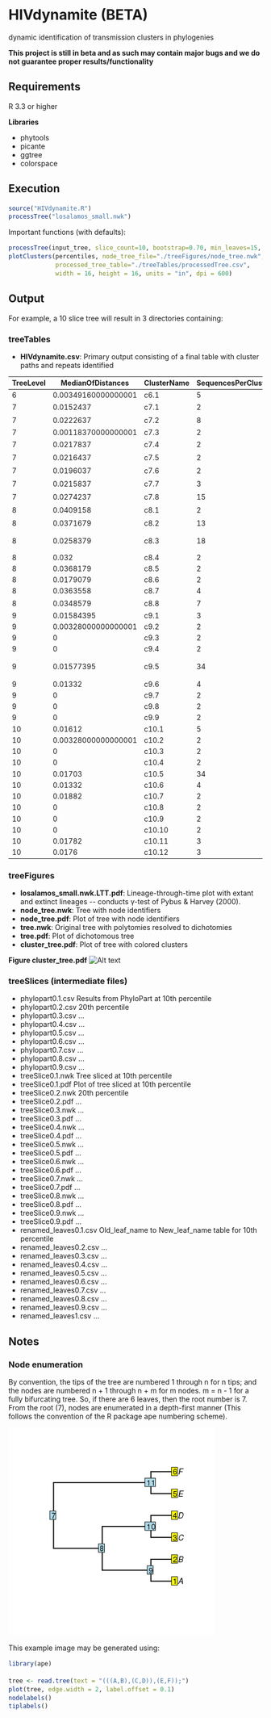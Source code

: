 # HIVdynamite (BETA)
dynamic identification of transmission clusters in phylogenies

<b>This project is still in beta and as such may contain major bugs and we do not guarantee proper results/functionality</b>

## Requirements
R 3.3 or higher

<b>Libraries</b>

* phytools
* picante
* ggtree
* colorspace

## Execution 

```R
source("HIVdynamite.R")
processTree("losalamos_small.nwk")
```

Important functions (with defaults):

```R
processTree(input_tree, slice_count=10, bootstrap=0.70, min_leaves=15, perc_dist=0.05)
plotClusters(percentiles, node_tree_file="./treeFigures/node_tree.nwk",
             processed_tree_table="./treeTables/processedTree.csv",
             width = 16, height = 16, units = "in", dpi = 600)
```

## Output

For example, a 10 slice tree will result in 3 directories containing:

### treeTables
* <b>HIVdynamite.csv</b>: Primary output consisting of a final table with cluster paths and repeats identified

 | TreeLevel | MedianOfDistances | ClusterName | SequencesPerCluster | Bootstrap | Path | PybusGamma | CutHeight | MRCANode | MRCAHeight | SpeciationRate | PhyloDiversity | RepeatCluster | Leaves |
 | --------- | ----------------- | ----------- | ------------------- | --------- | ---- | ---------- | --------- | -------- | ---------- | -------------- | -------------- | ------------- | ------ |
 | 6 | 0.00349160000000001 | c6.1 | 5 | 0.9999 | c6.1 | 4.06535504585726 | 0.0770163 | 232 | 0.0752705 | 93.4310414402262 | 0.0810695 | - | 235;244;238;234;251 |
 | 7 | 0.0152437 | c7.1 | 2 | 0.99 | c7.1 | -3.50603898980592 | 0.08985235 | 133 | 0.0822305 | 57.8392248849795 | 0.0974742 | - | 84@57_0$0.00762185-133;122@95_0$0.00762185-133 |
 | 7 | 0.0222637 | c7.2 | 8 | 0.998 | c7.2 | -3.50603898980592 | 0.08985235 | 149 | 0.0781005 | 57.8392248849795 | 0.15892715 | - | 13@11_2$0.00943185-161;150;107@80_0$0.01647185-217;160;4@4_2$0.00702185-162;158;8@8_2$0.00028185-159;15@12_2$0.00264185-163 |
 | 7 | 0.00118370000000001 | c7.3 | 2 | 1 | c7.3 | -3.50603898980592 | 0.08985235 | 166 | 0.0892605 | 57.8392248849795 | 0.0904442 | - | 167;200 |
 | 7 | 0.0217837 | c7.4 | 2 | 0.988 | c7.4 | -3.50603898980592 | 0.08985235 | 209 | 0.0789605 | 57.8392248849795 | 0.1007442 | - | 1@1_1$0.01089185-209;2@2_1$0.01089185-209 |
 | 7 | 0.0216437 | c7.5 | 2 | 0.946 | c7.5 | -3.50603898980592 | 0.08985235 | 211 | 0.0790305 | 57.8392248849795 | 0.1006742 | - | 79@52_0$0.01082185-211;121@94_0$0.01082185-211 |
 | 7 | 0.0196037 | c7.6 | 2 | 0.902 | c7.6 | -3.50603898980592 | 0.08985235 | 223 | 0.0800505 | 57.8392248849795 | 0.0996542 | - | 87@60_0$0.00980185-223;102@75_0$0.00980185-223 |
 | 7 | 0.0215837 | c7.7 | 3 | 0.905 | c7.7 | -3.50603898980592 | 0.08985235 | 230 | 0.0790605 | 57.8392248849795 | 0.11014605 | - | 68@41_0$0.01079185-230;81@54_0$0.00950185-231;101@74_0$0.00950185-231 |
 | 7 | 0.0274237 | c7.8 | 15 | 0.9999 | c6.1;c7.8 | -3.50603898980592 | 0.08985235 | 232 | 0.0752705 | 57.8392248849795 | 0.20808825 | - | 240;120@93_0$0.01166185-251;247;64@37_0$0.01166185-251;119@92_0$0.01066185-235;249;92@65_0$0.00534185-238;242;112@85_0$0.00927185-244;124@97_0$0.00221185-248;243;67@40_0$0.01230185-234;83@56_0$0.01230185-234;89@62_0$0.01066185-235;19@15_3$0.00025185-246 |
 | 8 | 0.0409158 | c8.1 | 2 | 0.99 | c7.1;c8.1 | -3.29374770216132 | 0.1026884 | 133 | 0.0822305 | 45.9755454590621 | 0.1231463 | - | 84@57_0$0.0204579-133;122@95_0$0.0204579-133 |
 | 8 | 0.0371679 | c8.2 | 13 | 0.998 | c7.2;c8.2 | -3.29374770216132 | 0.1026884 | 149 | 0.0781005 | 45.9755454590621 | 0.2222842 | - | 3@3_2;97@70_0;98@71_0;7@7_2;5@5_2;6@6_2;8@8_2$0.0131179-159;4@4_2;152;12@11_2;15@12_2$0.0154779-163;10@10_2;13@11_2 |
 | 8 | 0.0258379 | c8.3 | 18 | 0.912 | c7.3;c8.3 | -3.29374770216132 | 0.1026884 | 165 | 0.0724805 | 45.9755454590621 | 0.1706211 | - | 69@42_0;55@34_5$0.0005079-202;35@24_5$0.0003779-203;50@33_5$0.0002679-195;60@35_5;40@25_5$0.0005679-187;33@24_5$0.0096779-200;169;28@20_5$0.0013179-197;192;62@35_5$0.0002679-195;31@22_5$0.0014779-199;191;48@32_5$0.0013179-197;41@26_5$0.0049879-201;34@24_5$0.0003779-203;43@28_5;45@30_5 |
 | 8 | 0.032 | c8.4 | 2 | 0.988 | c7.4;c8.4 | -3.29374770216132 | 0.1026884 | 209 | 0.0789605 | 45.9755454590621 | 0.1109605 | - | 1@1_1;2@2_1 |
 | 8 | 0.0368179 | c8.5 | 2 | 0.946 | c7.5;c8.5 | -3.29374770216132 | 0.1026884 | 211 | 0.0790305 | 45.9755454590621 | 0.1158484 | - | 79@52_0$0.0236579-211;121@94_0 |
 | 8 | 0.0179079 | c8.6 | 2 | 1 | c8.6 | -3.29374770216132 | 0.1026884 | 224 | 0.0923905 | 45.9755454590621 | 0.1102984 | - | 93@66_0$0.0102979-224;94@67_0 |
 | 8 | 0.0363558 | c8.7 | 4 | 0.998 | c6.1;c7.8;c8.7 | -3.29374770216132 | 0.1026884 | 238 | 0.0845105 | 45.9755454590621 | 0.1523221 | - | 242;240;243;92@65_0$0.0181779-238 |
 | 8 | 0.0348579 | c8.8 | 7 | 0.966 | c6.1;c7.8;c8.8 | -3.29374770216132 | 0.1026884 | 244 | 0.0805805 | 45.9755454590621 | 0.1654721 | - | 19@15_3;250;112@85_0$0.0221079-244;113@86_0;20@15_3;124@97_0$0.0150479-248;18@14_3$0.0027079-249 |
 | 9 | 0.01584395 | c9.1 | 3 | 1 | c7.2;c8.2;c9.1 | -3.29374770216132 | 0.11552445 | 152 | 0.1067005 | 47.7620532715653 | 0.1282884 | - | 16@13_2;154;14@11_2$0.00574395-153 |
 | 9 | 0.00328000000000001 | c9.2 | 2 | 0.976 | c7.2;c8.2;c9.2 | -3.29374770216132 | 0.11552445 | 158 | 0.0912005 | 47.7620532715653 | 0.0944805 | - | 3@3_2;10@10_2 |
 | 9 | 0 | c9.3 | 2 | 0.9999 | c7.2;c8.2;c9.3 | -3.29374770216132 | 0.11552445 | 160 | 0.1011005 | 47.7620532715653 | 0.1011005 | - | 6@6_2;97@70_0 |
 | 9 | 0 | c9.4 | 2 | 0.9999 | c7.2;c8.2;c9.4 | -3.29374770216132 | 0.11552445 | 164 | 0.0968405 | 47.7620532715653 | 0.0968405 | - | 7@7_2;98@71_0 |
 | 9 | 0.01577395 | c9.5 | 34 | 1 | c7.3;c8.3;c9.5 | -3.29374770216132 | 0.11552445 | 167 | 0.0989305 | 47.7620532715653 | 0.25527395 | - | 59@35_5;52@33_5$0.00288395-185;29@21_5$0.00556395-179;39@25_5;40@25_5;58@35_5$0.00447395-178;30@21_5;32@23_5$0.00556395-179;31@22_5;56@35_5$0.00702395-180;36@25_5$0.00702395-180;37@25_5$0.00288395-185;54@33_5;28@20_5;53@33_5;57@35_5$0.00388395-175;24@19_5$0.00538395-184;45@30_5;61@35_5;62@35_5;26@19_5;25@19_5;49@33_5$0.00447395-178;51@33_5;47@31_5;42@27_5;27@19_5;43@28_5;48@32_5;38@25_5;46@31_5$0.00678395-183;44@29_5;50@33_5;60@35_5 |
 | 9 | 0.01332 | c9.6 | 4 | 0.977 | c7.3;c8.3;c9.6 | -3.29374770216132 | 0.11552445 | 201 | 0.0977005 | 47.7620532715653 | 0.1189505 | - | 41@26_5;55@34_5;35@24_5;34@24_5 |
 | 9 | 0 | c9.7 | 2 | 0.9999 | c6.1;c7.8;c8.7;c9.7 | -3.29374770216132 | 0.11552445 | 242 | 0.1063205 | 47.7620532715653 | 0.1063205 | - | 22@17_4;95@68_0 |
 | 9 | 0 | c9.8 | 2 | 0.9999 | c6.1;c7.8;c8.8;c9.8 | -3.29374770216132 | 0.11552445 | 247 | 0.1011705 | 47.7620532715653 | 0.1011705 | - | 20@15_3;113@86_0 |
 | 9 | 0 | c9.9 | 2 | 0.9999 | c6.1;c7.8;c8.8;c9.9 | -3.29374770216132 | 0.11552445 | 250 | 0.1064205 | 47.7620532715653 | 0.1064205 | - | 17@14_3;100@73_0 |
 | 10 | 0.01612 | c10.1 | 5 | 1 | c7.2;c8.2;c9.1;c10.1 | -3.29374770216132 | 0.1283605 | 152 | 0.1067005 | 47.9902161881836 | 0.1335105 | - | 9@9_2;11@11_2;99@72_0;14@11_2;16@13_2 |
 | 10 | 0.00328000000000001 | c10.2 | 2 | 0.976 | c7.2;c8.2;c9.2;c10.2 | -3.29374770216132 | 0.1283605 | 158 | 0.0912005 | 47.9902161881836 | 0.0944805 | c9.2 | 3@3_2;10@10_2 |
 | 10 | 0 | c10.3 | 2 | 0.9999 | c7.2;c8.2;c9.3;c10.3 | -3.29374770216132 | 0.1283605 | 160 | 0.1011005 | 47.9902161881836 | 0.1011005 | c9.3 | 6@6_2;97@70_0 |
 | 10 | 0 | c10.4 | 2 | 0.9999 | c7.2;c8.2;c9.4;c10.4 | -3.29374770216132 | 0.1283605 | 164 | 0.0968405 | 47.9902161881836 | 0.0968405 | c9.4 | 7@7_2;98@71_0 |
 | 10 | 0.01703 | c10.5 | 34 | 1 | c7.3;c8.3;c9.5;c10.5 | -3.29374770216132 | 0.1283605 | 167 | 0.0989305 | 47.9902161881836 | 0.2746605 | - | 29@21_5;37@25_5;51@33_5;39@25_5;38@25_5;58@35_5;48@32_5;43@28_5;61@35_5;45@30_5;59@35_5;50@33_5;31@22_5;26@19_5;53@33_5;47@31_5;62@35_5;57@35_5;27@19_5;54@33_5;36@25_5;24@19_5;40@25_5;42@27_5;28@20_5;30@21_5;52@33_5;60@35_5;32@23_5;49@33_5;44@29_5;46@31_5;25@19_5;56@35_5 |
 | 10 | 0.01332 | c10.6 | 4 | 0.977 | c7.3;c8.3;c9.6;c10.6 | -3.29374770216132 | 0.1283605 | 201 | 0.0977005 | 47.9902161881836 | 0.1189505 | c9.6 | 41@26_5;55@34_5;35@24_5;34@24_5 |
 | 10 | 0.01882 | c10.7 | 2 | 1 | c8.6;c10.7 | -3.29374770216132 | 0.1283605 | 224 | 0.0923905 | 47.9902161881836 | 0.1112105 | - | 93@66_0;94@67_0 |
 | 10 | 0 | c10.8 | 2 | 0.9999 | c6.1;c7.8;c8.7;c10.8 | -3.29374770216132 | 0.1283605 | 240 | 0.1208705 | 47.9902161881836 | 0.1208705 | - | 21@16_4;96@69_0 |
 | 10 | 0 | c10.9 | 2 | 0.9999 | c6.1;c7.8;c8.7;c9.7;c10.9 | -3.29374770216132 | 0.1283605 | 242 | 0.1063205 | 47.9902161881836 | 0.1063205 | c9.7 | 22@17_4;95@68_0 |
 | 10 | 0 | c10.10 | 2 | 0.9999 | c6.1;c7.8;c8.7;c10.10 | -3.29374770216132 | 0.1283605 | 243 | 0.1194505 | 47.9902161881836 | 0.1194505 | - | 23@18_4;105@78_0 |
 | 10 | 0.01782 | c10.11 | 3 | 0.98 | c6.1;c7.8;c8.8;c9.8;c10.11 | -3.29374770216132 | 0.1283605 | 246 | 0.0896005 | 47.9902161881836 | 0.1074205 | - | 19@15_3;20@15_3;113@86_0 |
 | 10 | 0.0176 | c10.12 | 3 | 0.999 | c6.1;c7.8;c8.8;c9.9;c10.12 | -3.29374770216132 | 0.1283605 | 249 | 0.0999805 | 47.9902161881836 | 0.1175805 | - | 17@14_3;100@73_0;18@14_3 |

### treeFigures
* <b>losalamos_small.nwk.LTT.pdf</b>: Lineage-through-time plot with extant and extinct lineages -- conducts γ-test of Pybus & Harvey (2000).
* <b>node_tree.nwk</b>: Tree with node identifiers
* <b>node_tree.pdf</b>: Plot of tree with node identifiers
* <b>tree.nwk</b>: Original tree with polytomies resolved to dichotomies
* <b>tree.pdf</b>: Plot of dichotomous tree
* <b>cluster_tree.pdf</b>: Plot of tree with colored clusters

<b>Figure cluster_tree.pdf</b>
![Alt text](./Images/cluster_tree.png?raw=true "Clustered Tree")

### treeSlices (intermediate files)
* phylopart0.1.csv                Results from PhyloPart at 10th percentile
* phylopart0.2.csv                20th percentile
* phylopart0.3.csv                ...
* phylopart0.4.csv                ...
* phylopart0.5.csv                ...
* phylopart0.6.csv                ...
* phylopart0.7.csv                ...
* phylopart0.8.csv                ...
* phylopart0.9.csv                ...
* treeSlice0.1.nwk                Tree sliced at 10th percentile
* treeSlice0.1.pdf                Plot of tree sliced at 10th percentile
* treeSlice0.2.nwk                20th percentile
* treeSlice0.2.pdf                ...
* treeSlice0.3.nwk                ...
* treeSlice0.3.pdf                ...
* treeSlice0.4.nwk                ...
* treeSlice0.4.pdf                ...
* treeSlice0.5.nwk                ...
* treeSlice0.5.pdf                ...
* treeSlice0.6.nwk                ...
* treeSlice0.6.pdf                ...
* treeSlice0.7.nwk                ...
* treeSlice0.7.pdf                ...
* treeSlice0.8.nwk                ...
* treeSlice0.8.pdf                ...
* treeSlice0.9.nwk                ...
* treeSlice0.9.pdf                ...
* renamed_leaves0.1.csv           Old_leaf_name to New_leaf_name table for 10th percentile
* renamed_leaves0.2.csv           ...
* renamed_leaves0.3.csv           ...
* renamed_leaves0.4.csv           ...
* renamed_leaves0.5.csv           ...
* renamed_leaves0.6.csv           ...
* renamed_leaves0.7.csv           ...
* renamed_leaves0.8.csv           ...
* renamed_leaves0.9.csv           ...
* renamed_leaves1.csv             ...

## Notes
### Node enumeration
By convention, the tips of the tree are numbered 1 through n for n tips; and the nodes are numbered n + 1 through n + m for m nodes. m = n - 1 for a fully bifurcating tree. So, if there are 6 leaves, then the root number is 7. From the root (7), nodes are enumerated in a depth-first manner (This follows the convention of the R package ape numbering scheme).

![Alt text](./Images/numbering_example.png?raw=true "Numbered Tree")

This example image may be generated using:

```R
library(ape)

tree <- read.tree(text = "(((A,B),(C,D)),(E,F));")
plot(tree, edge.width = 2, label.offset = 0.1)
nodelabels()
tiplabels()
```

